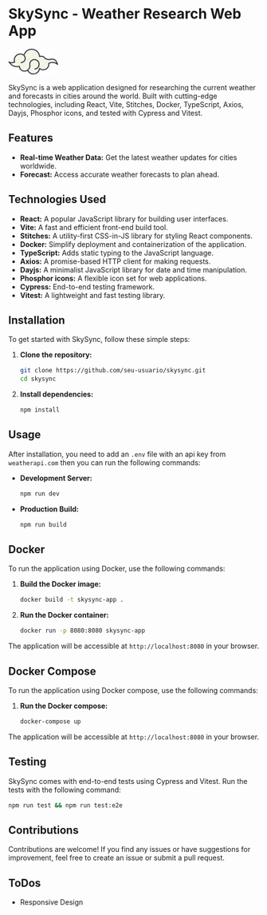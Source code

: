 # SkySync - Weather Research Web App

![SkySync Logo](/public/assets/relicon.svg)

SkySync is a web application designed for researching the current weather and forecasts in cities around the world. Built with cutting-edge technologies, including React, Vite, Stitches, Docker, TypeScript, Axios, Dayjs, Phosphor icons, and tested with Cypress and Vitest.

## Features

- **Real-time Weather Data:** Get the latest weather updates for cities worldwide.
- **Forecast:** Access accurate weather forecasts to plan ahead.

## Technologies Used

- **React:** A popular JavaScript library for building user interfaces.
- **Vite:** A fast and efficient front-end build tool.
- **Stitches:** A utility-first CSS-in-JS library for styling React components.
- **Docker:** Simplify deployment and containerization of the application.
- **TypeScript:** Adds static typing to the JavaScript language.
- **Axios:** A promise-based HTTP client for making requests.
- **Dayjs:** A minimalist JavaScript library for date and time manipulation.
- **Phosphor icons:** A flexible icon set for web applications.
- **Cypress:** End-to-end testing framework.
- **Vitest:** A lightweight and fast testing library.

## Installation

To get started with SkySync, follow these simple steps:

1. **Clone the repository:**
   ```bash
   git clone https://github.com/seu-usuario/skysync.git
   cd skysync
   ```

2. **Install dependencies:**
   ```bash
   npm install
   ```

## Usage

After installation, you need to add an `.env` file with an api key from `weatherapi.com` then you can run the following commands:

- **Development Server:**
  ```bash
  npm run dev
  ```

- **Production Build:**
  ```bash
  npm run build
  ```

## Docker

To run the application using Docker, use the following commands:

1. **Build the Docker image:**
   ```bash
   docker build -t skysync-app .
   ```

2. **Run the Docker container:**
   ```bash
   docker run -p 8080:8080 skysync-app
   ```

The application will be accessible at `http://localhost:8080` in your browser.

## Docker Compose

To run the application using Docker compose, use the following commands:

1. **Run the Docker compose:**
   ```bash
   docker-compose up
   ```

The application will be accessible at `http://localhost:8080` in your browser.

## Testing

SkySync comes with end-to-end tests using Cypress and Vitest. Run the tests with the following command:

```bash
npm run test && npm run test:e2e
```

## Contributions

Contributions are welcome! If you find any issues or have suggestions for improvement, feel free to create an issue or submit a pull request.

## ToDos

- Responsive Design
